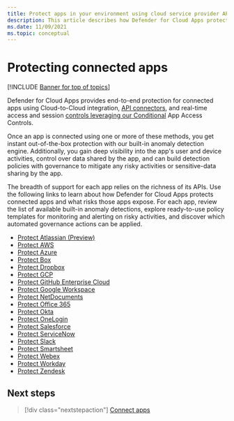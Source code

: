 ```yaml
---
title: Protect apps in your environment using cloud service provider APIs
description: This article describes how Defender for Cloud Apps protects your connected apps.
ms.date: 11/09/2021
ms.topic: conceptual
---
```

# Protecting connected apps

[!INCLUDE [Banner for top of topics](includes/banner.md)]

Defender for Cloud Apps provides end-to-end protection for connected apps using Cloud-to-Cloud integration, [API connectors](enable-instant-visibility-protection-and-governance-actions-for-your-apps.md), and real-time access and session [controls leveraging our Conditional](proxy-intro-aad.md) App Access Controls.

Once an app is connected using one or more of these methods, you get instant out-of-the-box protection with our built-in anomaly detection engine. Additionally, you gain deep visibility into the app's user and device activities, control over data shared by the app, and can build detection policies with governance to mitigate any risky activities or sensitive-data sharing by the app.

The breadth of support for each app relies on the richness of its APIs. Use the following links to learn about how Defender for Cloud Apps protects connected apps and what risks those apps expose. For each app, review the list of available built-in anomaly detections, explore ready-to-use policy templates for monitoring and alerting on risky activities, and discover which automated governance actions can be applied.

- [Protect Atlassian (Preview)](protect-atlassian.md)
- [Protect AWS](protect-aws.md)
- [Protect Azure](protect-azure.md)
- [Protect Box](protect-box.md)
- [Protect Dropbox](protect-dropbox.md)
- [Protect GCP](protect-gcp.md)
- [Protect GitHub Enterprise Cloud](protect-github.md)
- [Protect Google Workspace](protect-google-workspace.md)
- [Protect NetDocuments](protect-netdocuments.md)
- [Protect Office 365](protect-office-365.md)
- [Protect Okta](protect-okta.md)
- [Protect OneLogin](protect-onelogin.md)
- [Protect Salesforce](protect-salesforce.md)
- [Protect ServiceNow](protect-servicenow.md)
- [Protect Slack](protect-slack.md)
- [Protect Smartsheet](protect-smartsheet.md)
- [Protect Webex](protect-webex.md)
- [Protect Workday](protect-workday.md)
- [Protect Zendesk](protect-zendesk.md)

## Next steps

> [!div class="nextstepaction"]
> [Connect apps](enable-instant-visibility-protection-and-governance-actions-for-your-apps.md)
